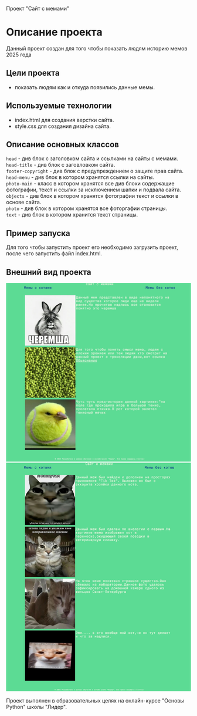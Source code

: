  Проект "Сайт с мемами"

# Описание проекта
Данный проект создан для того чтобы показать людям историю мемов 2025 года

## Цели проекта
- показать людям как и откуда появились данные мемы.

## Используемые технологии
- index.html для создания верстки сайта.
- style.css для создания дизайна сайта.

## Описание основных классов
`head` - див блок с заголовком сайта и ссылками на сайты с мемами.\
`head-title` - див блок с заговловком сайта.\
`footer-copyright` - див блок с предупреждением о защите прав сайта.\
`head-menu` - див блок в котором хранятся ссылки на сайты.\
`photo-main` - класс в котором хранятся все див блоки содержащие фотографии, текст и ссылки за исключением шапки и подвала сайта.\
`objects` - див блок в котором хранятся фотографии текст и ссылки в основе сайта.\
`photo` - див блок в котором хранятся все фоторгафии страницы.\
`text` - див блок в котором хранится текст страницы.




## Пример запуска
Для того чтобы запустить проект его необходимо загрузить проект, после чего запустить файл index.html.

## Внешний вид проекта

![](scryn.jpeg)
![](scrun.jpeg)


Проект выполнен в образовательных целях на онлайн-курсе "Основы Python" школы "Лидер".